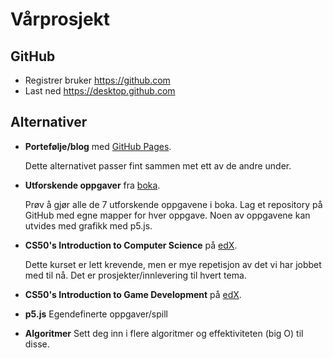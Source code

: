 # Vårprosjekt

## GitHub

- Registrer bruker https://github.com
- Last ned https://desktop.github.com

## Alternativer

- **Portefølje/blog** med [GitHub Pages](https://docs.github.com/en/pages/quickstart).

  Dette alternativet passer fint sammen met ett av de andre under.

- **Utforskende oppgaver** fra [boka](https://aunivers.lokus.no/fagpakker/realfag/informasjonsteknologi-1-2/it-1/utforskende-oppgaver).

  Prøv å gjør alle de 7 utforskende oppgavene i boka. Lag et repository på GitHub med egne mapper for hver oppgave. Noen av oppgavene kan utvides med grafikk med p5.js.

- **CS50's Introduction to Computer Science** på [edX](https://www.edx.org/course/introduction-computer-science-harvardx-cs50x).

  Dette kurset er lett krevende, men er mye repetisjon av det vi har jobbet med til nå. Det er prosjekter/innlevering til hvert tema.

- **CS50's Introduction to Game Development** på [edX](https://www.edx.org/course/cs50s-introduction-to-game-development).

- **p5.js** Egendefinerte oppgaver/spill

- **Algoritmer** Sett deg inn i flere algoritmer og effektiviteten (big O) til disse.
